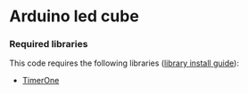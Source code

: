 # Arduino led cube

### Required libraries
This code requires the following libraries ([library install guide](https://www.arduino.cc/en/Guide/Libraries)):
 * [TimerOne](https://github.com/PaulStoffregen/TimerOne)
